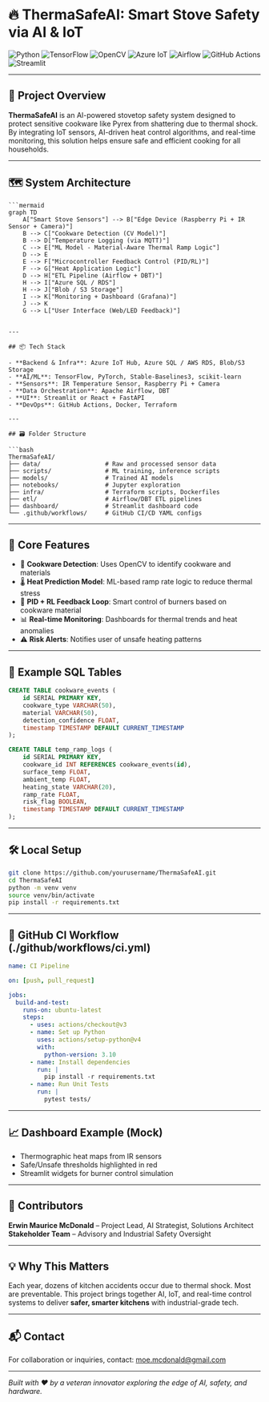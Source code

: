 # 🔥 ThermaSafeAI: Smart Stove Safety via AI & IoT

![Python](https://img.shields.io/badge/Python-3.10-blue?logo=python)
![TensorFlow](https://img.shields.io/badge/TensorFlow-2.14-orange?logo=tensorflow)
![OpenCV](https://img.shields.io/badge/OpenCV-4.8-green?logo=opencv)
![Azure IoT](https://img.shields.io/badge/Azure%20IoT-Cloud-blue?logo=microsoft-azure)
![Airflow](https://img.shields.io/badge/Airflow-Orchestration-blue?logo=apache-airflow)
![GitHub Actions](https://img.shields.io/badge/GitHub%20Actions-CI%2FCD-lightblue?logo=githubactions)
![Streamlit](https://img.shields.io/badge/Streamlit-UI-red?logo=streamlit)

---

## 🧭 Project Overview

**ThermaSafeAI** is an AI-powered stovetop safety system designed to protect sensitive cookware like Pyrex from shattering due to thermal shock. By integrating IoT sensors, AI-driven heat control algorithms, and real-time monitoring, this solution helps ensure safe and efficient cooking for all households.

---

## 🗺️ System Architecture

```mermaid
```mermaid
graph TD
    A["Smart Stove Sensors"] --> B["Edge Device (Raspberry Pi + IR Sensor + Camera)"]
    B --> C["Cookware Detection (CV Model)"]
    B --> D["Temperature Logging (via MQTT)"]
    C --> E["ML Model - Material-Aware Thermal Ramp Logic"]
    D --> E
    E --> F["Microcontroller Feedback Control (PID/RL)"]
    F --> G["Heat Application Logic"]
    D --> H["ETL Pipeline (Airflow + DBT)"]
    H --> I["Azure SQL / RDS"]
    H --> J["Blob / S3 Storage"]
    I --> K["Monitoring + Dashboard (Grafana)"]
    J --> K
    G --> L["User Interface (Web/LED Feedback)"]
```

```

---

## 📦 Tech Stack

- **Backend & Infra**: Azure IoT Hub, Azure SQL / AWS RDS, Blob/S3 Storage
- **AI/ML**: TensorFlow, PyTorch, Stable-Baselines3, scikit-learn
- **Sensors**: IR Temperature Sensor, Raspberry Pi + Camera
- **Data Orchestration**: Apache Airflow, DBT
- **UI**: Streamlit or React + FastAPI
- **DevOps**: GitHub Actions, Docker, Terraform

---

## 🗃️ Folder Structure

```bash
ThermaSafeAI/
├── data/                  # Raw and processed sensor data
├── scripts/               # ML training, inference scripts
├── models/                # Trained AI models
├── notebooks/             # Jupyter exploration
├── infra/                 # Terraform scripts, Dockerfiles
├── etl/                   # Airflow/DBT ETL pipelines
├── dashboard/             # Streamlit dashboard code
└── .github/workflows/     # GitHub CI/CD YAML configs
```

---

## 🧠 Core Features

- 📸 **Cookware Detection**: Uses OpenCV to identify cookware and materials
- 🌡️ **Heat Prediction Model**: ML-based ramp rate logic to reduce thermal stress
- 🔄 **PID + RL Feedback Loop**: Smart control of burners based on cookware material
- 📊 **Real-time Monitoring**: Dashboards for thermal trends and heat anomalies
- ⚠️ **Risk Alerts**: Notifies user of unsafe heating patterns

---

## 🧪 Example SQL Tables

```sql
CREATE TABLE cookware_events (
    id SERIAL PRIMARY KEY,
    cookware_type VARCHAR(50),
    material VARCHAR(50),
    detection_confidence FLOAT,
    timestamp TIMESTAMP DEFAULT CURRENT_TIMESTAMP
);

CREATE TABLE temp_ramp_logs (
    id SERIAL PRIMARY KEY,
    cookware_id INT REFERENCES cookware_events(id),
    surface_temp FLOAT,
    ambient_temp FLOAT,
    heating_state VARCHAR(20),
    ramp_rate FLOAT,
    risk_flag BOOLEAN,
    timestamp TIMESTAMP DEFAULT CURRENT_TIMESTAMP
);
```

---

## 🛠️ Local Setup

```bash
git clone https://github.com/yourusername/ThermaSafeAI.git
cd ThermaSafeAI
python -m venv venv
source venv/bin/activate
pip install -r requirements.txt
```

---

## 🚦 GitHub CI Workflow (./github/workflows/ci.yml)

```yaml
name: CI Pipeline

on: [push, pull_request]

jobs:
  build-and-test:
    runs-on: ubuntu-latest
    steps:
      - uses: actions/checkout@v3
      - name: Set up Python
        uses: actions/setup-python@v4
        with:
          python-version: 3.10
      - name: Install dependencies
        run: |
          pip install -r requirements.txt
      - name: Run Unit Tests
        run: |
          pytest tests/
```

---

## 📈 Dashboard Example (Mock)

- Thermographic heat maps from IR sensors
- Safe/Unsafe thresholds highlighted in red
- Streamlit widgets for burner control simulation

---

## 🤝 Contributors

**Erwin Maurice McDonald** – Project Lead, AI Strategist, Solutions Architect  
**Stakeholder Team** – Advisory and Industrial Safety Oversight

---

## 💡 Why This Matters

Each year, dozens of kitchen accidents occur due to thermal shock. Most are preventable. This project brings together AI, IoT, and real-time control systems to deliver **safer, smarter kitchens** with industrial-grade tech.

---

## 📬 Contact

For collaboration or inquiries, contact: [moe.mcdonald@gmail.com](mailto:moe.mcdonald@gmail.com)

---

*Built with ❤️ by a veteran innovator exploring the edge of AI, safety, and hardware.*

